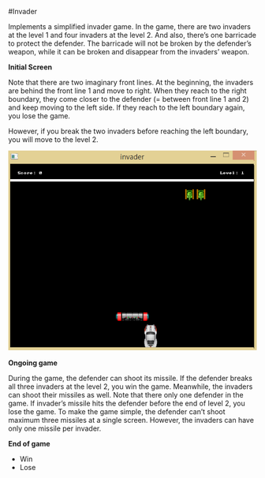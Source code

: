 #Invader

<p>Implements a simplified invader game. In the game, there are two invaders at the level 1 and four invaders at the level 2. And also, there’s one barricade to protect the defender. The barricade will not be broken by the defender’s weapon, while it can be broken and disappear from the invaders’ weapon.</p>

<b>Initial Screen</b>
<p>Note that there are two imaginary front lines. At the beginning, the invaders are behind the front line 1 and move to right. When they reach to the right boundary, they come closer to the defender (= between front line 1 and 2) and keep moving to the left side. If they reach to the left boundary again, you lose the game.</p>
<p>However, if you break the two invaders before reaching the left boundary, you will move to the level 2. </p>
<p align="center">
<img src="https://github.com/eduardotrejo/GameDevelopment/blob/master/Invader/invader.png">
</p>

<b>Ongoing game</b>
<p>During the game, the defender can shoot its missile. If the defender breaks all three invaders at the level 2, you win the game. Meanwhile, the invaders can shoot their missiles as well. Note that there only one defender in the game. If invader’s missile hits the defender before the end of level 2, you lose the game. To make the game simple, the defender can’t shoot maximum three missiles at a single screen. However, the invaders can have only one missile per invader.</p>

<b>End of game</b>
* Win
* Lose
